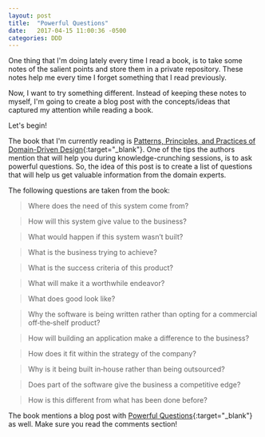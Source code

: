 ```yaml
---
layout: post
title:  "Powerful Questions"
date:   2017-04-15 11:00:36 -0500
categories: DDD
---
```

One thing that I'm doing lately every time I read a book, is to take some notes of the salient points and store them in a private repository. These notes help me every time I forget something that I read previously.

Now, I want to try something different. Instead of keeping these notes to myself, I'm going to create a blog post with the concepts/ideas that captured my attention while reading a book.

Let's begin!

<!--description-->

The book that I'm currently reading is [Patterns, Principles, and Practices of Domain-Driven Design](http://www.wrox.com/WileyCDA/WroxTitle/Patterns-Principles-and-Practices-of-Domain-Driven-Design.productCd-1118714709.html){:target="_blank"}. One of the tips the authors mention that will help you during knowledge-crunching sessions, is to ask powerful questions. So, the idea of this post is to create a list of questions that will help us get valuable information from the domain experts.

The following questions are taken from the book:

> Where does the need of this system come from?

> How will this system give value to the business?

> What would happen if this system wasn’t built?

> What is the business trying to achieve?

> What is the success criteria of this product?

> What will make it a worthwhile endeavor?

> What does good look like?

> Why the software is being written rather than opting for a commercial off‐the‐shelf product?

> How will building an application make a difference to the business?

> How does it fit within the strategy of the company?

> Why is it being built in‐house rather than being outsourced?

> Does part of the software give the business a competitive edge?

> How is this different from what has been done before?

The book mentions a blog post with [Powerful Questions](https://goodenoughsoftware.net/2012/02/29/powerful-questions/){:target="_blank"} as well. Make sure you read the comments section!
